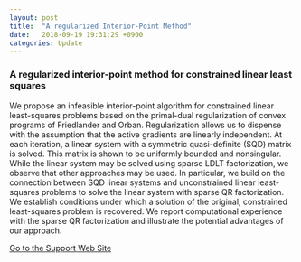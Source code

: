 ```yaml
---
layout: post
title:  "A regularized Interior-Point Method"
date:   2018-09-19 19:31:29 +0900
categories: Update
---
```


### A regularized interior-point method for constrained linear least squares

We propose an infeasible interior-point algorithm for constrained linear least-squares problems based on the primal-dual regularization of convex programs of Friedlander and Orban. Regularization allows us to dispense with the assumption that the active gradients are linearly independent. At each iteration, a linear system with a symmetric quasi-definite (SQD) matrix is solved. This matrix is shown to be uniformly bounded and nonsingular. While the linear system may be solved using sparse LDLT factorization, we observe that other approaches may be used. In particular, we build on the connection between SQD linear systems and unconstrained linear least-squares problems to solve the linear system with sparse QR factorization. We establish conditions under which a solution of the original, constrained least-squares problem is recovered. We report computational experience with the sparse QR factorization and illustrate the potential advantages of our approach.

 [Go to the Support Web Site](https://www.tandfonline.com/doi/full/10.1080/03155986.2018.1559428)
